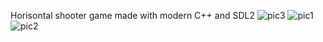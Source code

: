 Horisontal shooter game made with modern C++ and SDL2
![pic3](https://user-images.githubusercontent.com/54586791/191012694-3400f564-56e9-4aea-8de1-bafc5eae55fe.png)
![pic1](https://user-images.githubusercontent.com/54586791/191012682-6343509c-1c1d-41e6-b2e3-42d098d225e1.png)
![pic2](https://user-images.githubusercontent.com/54586791/191012691-ae227845-fec7-4e52-84e6-132e9284d17d.png)

